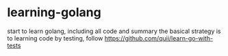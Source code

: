 # learning-golang
start to learn golang, including all code and summary
the basical strategy is to learning code by testing, follow https://github.com/quii/learn-go-with-tests
